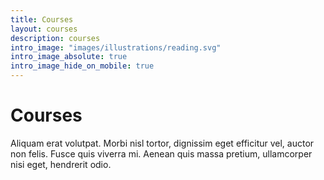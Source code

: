 ```yaml
---
title: Courses
layout: courses
description: courses
intro_image: "images/illustrations/reading.svg"
intro_image_absolute: true
intro_image_hide_on_mobile: true
---
```


# Courses

Aliquam erat volutpat. Morbi nisl tortor, dignissim eget efficitur vel, auctor non felis. Fusce quis viverra mi. Aenean quis massa pretium, ullamcorper nisi eget, hendrerit odio.
